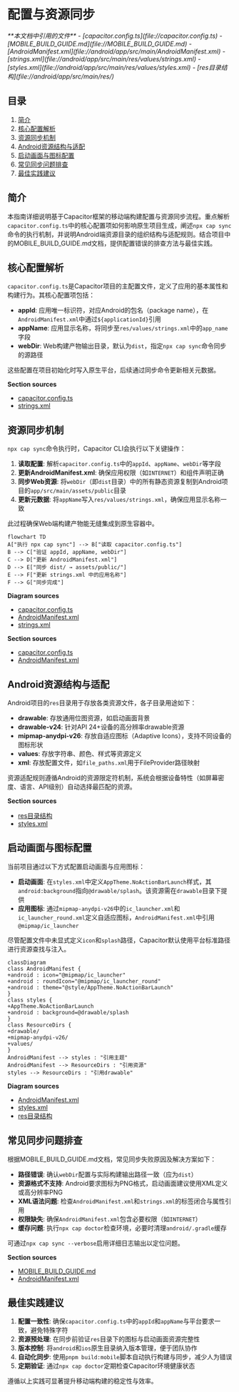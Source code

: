 # 配置与资源同步

<cite>
**本文档中引用的文件**  
- [capacitor.config.ts](file://capacitor.config.ts)
- [MOBILE_BUILD_GUIDE.md](file://MOBILE_BUILD_GUIDE.md)
- [AndroidManifest.xml](file://android/app/src/main/AndroidManifest.xml)
- [strings.xml](file://android/app/src/main/res/values/strings.xml)
- [styles.xml](file://android/app/src/main/res/values/styles.xml)
- [res目录结构](file://android/app/src/main/res/)
</cite>

## 目录

1. [简介](#简介)
2. [核心配置解析](#核心配置解析)
3. [资源同步机制](#资源同步机制)
4. [Android资源结构与适配](#android资源结构与适配)
5. [启动画面与图标配置](#启动画面与图标配置)
6. [常见同步问题排查](#常见同步问题排查)
7. [最佳实践建议](#最佳实践建议)

## 简介

本指南详细说明基于Capacitor框架的移动端构建配置与资源同步流程。重点解析`capacitor.config.ts`中的核心配置项如何影响原生项目生成，阐述`npx cap sync`命令的执行机制，并说明Android端资源目录的组织结构与适配规则。结合项目中的MOBILE_BUILD_GUIDE.md文档，提供配置错误的排查方法与最佳实践。

## 核心配置解析

`capacitor.config.ts`是Capacitor项目的主配置文件，定义了应用的基本属性和构建行为。其核心配置项包括：

- **appId**: 应用唯一标识符，对应Android的包名（package name），在`AndroidManifest.xml`中通过`${applicationId}`引用
- **appName**: 应用显示名称，将同步至`res/values/strings.xml`中的`app_name`字段
- **webDir**: Web构建产物输出目录，默认为`dist`，指定`npx cap sync`命令同步的源路径

这些配置在项目初始化时写入原生平台，后续通过同步命令更新相关元数据。

**Section sources**
- [capacitor.config.ts](file://capacitor.config.ts#L1-L9)
- [strings.xml](file://android/app/src/main/res/values/strings.xml#L3-L4)

## 资源同步机制

`npx cap sync`命令执行时，Capacitor CLI会执行以下关键操作：

1. **读取配置**: 解析`capacitor.config.ts`中的`appId`、`appName`、`webDir`等字段
2. **更新AndroidManifest.xml**: 确保应用权限（如`INTERNET`）和组件声明正确
3. **同步Web资源**: 将`webDir`（即`dist`目录）中的所有静态资源复制到Android项目的`app/src/main/assets/public`目录
4. **更新元数据**: 将`appName`写入`res/values/strings.xml`，确保应用显示名称一致

此过程确保Web端构建产物能无缝集成到原生容器中。

```mermaid
flowchart TD
A["执行 npx cap sync"] --> B["读取 capacitor.config.ts"]
B --> C["验证 appId, appName, webDir"]
C --> D["更新 AndroidManifest.xml"]
D --> E["同步 dist/ → assets/public/"]
E --> F["更新 strings.xml 中的应用名称"]
F --> G["同步完成"]
```

**Diagram sources**
- [capacitor.config.ts](file://capacitor.config.ts#L1-L9)
- [AndroidManifest.xml](file://android/app/src/main/AndroidManifest.xml#L1-L42)
- [strings.xml](file://android/app/src/main/res/values/strings.xml#L3-L4)

**Section sources**
- [capacitor.config.ts](file://capacitor.config.ts#L1-L9)
- [AndroidManifest.xml](file://android/app/src/main/AndroidManifest.xml#L1-L42)

## Android资源结构与适配

Android项目的`res`目录用于存放各类资源文件，各子目录用途如下：

- **drawable**: 存放通用位图资源，如启动画面背景
- **drawable-v24**: 针对API 24+设备的高分辨率drawable资源
- **mipmap-anydpi-v26**: 存放自适应图标（Adaptive Icons），支持不同设备的图标形状
- **values**: 存放字符串、颜色、样式等资源定义
- **xml**: 存放配置文件，如`file_paths.xml`用于FileProvider路径映射

资源适配规则遵循Android的资源限定符机制，系统会根据设备特性（如屏幕密度、语言、API级别）自动选择最匹配的资源。

**Section sources**
- [res目录结构](file://android/app/src/main/res/)
- [styles.xml](file://android/app/src/main/res/values/styles.xml#L1-L22)

## 启动画面与图标配置

当前项目通过以下方式配置启动画面与应用图标：

- **启动画面**: 在`styles.xml`中定义`AppTheme.NoActionBarLaunch`样式，其`android:background`指向`@drawable/splash`。该资源需在`drawable`目录下提供
- **应用图标**: 通过`mipmap-anydpi-v26`中的`ic_launcher.xml`和`ic_launcher_round.xml`定义自适应图标，`AndroidManifest.xml`中引用`@mipmap/ic_launcher`

尽管配置文件中未显式定义`icon`和`splash`路径，Capacitor默认使用平台标准路径进行资源查找与注入。

```mermaid
classDiagram
class AndroidManifest {
+android : icon="@mipmap/ic_launcher"
+android : roundIcon="@mipmap/ic_launcher_round"
+android : theme="@style/AppTheme.NoActionBarLaunch"
}
class styles {
+AppTheme.NoActionBarLaunch
+android : background=@drawable/splash
}
class ResourceDirs {
+drawable/
+mipmap-anydpi-v26/
+values/
}
AndroidManifest --> styles : "引用主题"
AndroidManifest --> ResourceDirs : "引用资源"
styles --> ResourceDirs : "引用drawable"
```

**Diagram sources**
- [AndroidManifest.xml](file://android/app/src/main/AndroidManifest.xml#L7-L10)
- [styles.xml](file://android/app/src/main/res/values/styles.xml#L18-L21)
- [res目录结构](file://android/app/src/main/res/)

## 常见同步问题排查

根据MOBILE_BUILD_GUIDE.md文档，常见同步失败原因及解决方案如下：

- **路径错误**: 确认`webDir`配置与实际构建输出路径一致（应为`dist`）
- **资源格式不支持**: Android要求图标为PNG格式，启动画面建议使用XML定义或高分辨率PNG
- **XML语法问题**: 检查`AndroidManifest.xml`和`strings.xml`的标签闭合与属性引用
- **权限缺失**: 确保`AndroidManifest.xml`包含必要权限（如`INTERNET`）
- **缓存问题**: 执行`npx cap doctor`检查环境，必要时清理`android/.gradle`缓存

可通过`npx cap sync --verbose`启用详细日志输出以定位问题。

**Section sources**
- [MOBILE_BUILD_GUIDE.md](file://MOBILE_BUILD_GUIDE.md#L150-L200)
- [AndroidManifest.xml](file://android/app/src/main/AndroidManifest.xml#L38-L40)

## 最佳实践建议

1. **配置一致性**: 确保`capacitor.config.ts`中的`appId`和`appName`与平台要求一致，避免特殊字符
2. **资源预处理**: 在同步前验证`res`目录下的图标与启动画面资源完整性
3. **版本控制**: 将`android`和`ios`原生目录纳入版本管理，便于团队协作
4. **自动化同步**: 使用`pnpm build:mobile`脚本自动执行构建与同步，减少人为错误
5. **定期验证**: 通过`npx cap doctor`定期检查Capacitor环境健康状态

遵循以上实践可显著提升移动端构建的稳定性与效率。